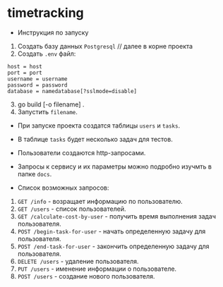 # timetracking

* Инструкция по запуску

1. Создать базу данных `Postgresql`
// далее в корне проекта
2. Создать `.env` файл:
```
host = host
port = port
username = username
password = password
database = namedatabase[?sslmode=disable]
```
3. go build [-o filename] .
4. Запустить `filename`.

* При запуске проекта создатся таблицы `users` и `tasks`.
* В таблице `tasks` будет несколько задач для тестов.
* Пользователи создаются http-запросами.

* Запросы к сервису и их параметры можно подробно изучмть в папке `docs`.

* Список возможных запросов:
1. `GET /info` - возращает информацию по пользователю.
2. `GET /users` - список пользователей.
3. `GET /calculate-cost-by-user` - получить время выполнения задач пользователя.
4. `POST /begin-task-for-user` - начать определенную задачу для пользователя.
5. `POST /end-task-for-user` - закончить определенную задачу для пользователя.
6. `DELETE /users` - удаление пользователя.
7. `PUT /users` - именение информации о пользователе.
8. `POST /users` - создание нового пользователя.
